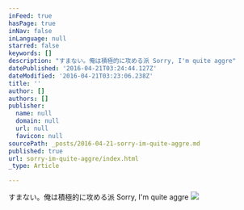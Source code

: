 ```yaml
---
inFeed: true
hasPage: true
inNav: false
inLanguage: null
starred: false
keywords: []
description: "すまない。俺は積極的に攻める派 Sorry, I'm quite aggre"
datePublished: '2016-04-21T03:24:44.127Z'
dateModified: '2016-04-21T03:23:06.238Z'
title: ''
author: []
authors: []
publisher:
  name: null
  domain: null
  url: null
  favicon: null
sourcePath: _posts/2016-04-21-sorry-im-quite-aggre.md
published: true
url: sorry-im-quite-aggre/index.html
_type: Article

---
```

すまない。俺は積極的に攻める派 Sorry, I'm quite aggre
![](https://the-grid-user-content.s3-us-west-2.amazonaws.com/ca3cf3e8-93c6-46fd-a25c-6c6a2e4521c9.gif)